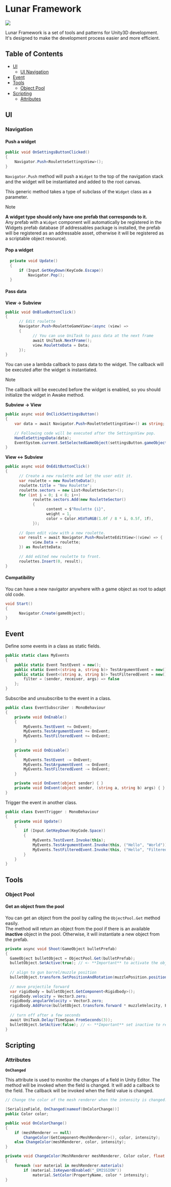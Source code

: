 # Lunar Framework

![](https://img.shields.io/badge/Unity-2021.3-green.svg?style=flat-square)

Lunar Framework is a set of tools and patterns for Unity3D development. It's designed to make the development process easier and more efficient.

## Table of Contents

- [UI](#UI)
  - [UI Navigation](#navigation)
- [Event](#event)
- [Tools](#tools)
  - [Object Pool](#object-pool)
- [Scripting](#scripting)
  - [Attributes](#attributes)


<!--

## Gameplay

### Third Person 

-->


## UI

### Navigation

#### Push a widget

```cs
public void OnSettingsButtonClicked()  
{  
    Navigator.Push<RouletteSettingsView>();  
}
```

`Navigator.Push` method will push a `Widget` to the top of the navigation stack and the widget will be instantiated and added to the root canvas.

This generic method takes a type of subclass of the `Widget` class as a parameter.

> [!NOTE]  
> **A widget type should only have one prefab that corresponds to it.**  
> Any prefab with a `Widget` component will automatically be registered in the Widgets prefab database
> (if addressables package is installed, the prefab will be registered as an addressable asset, otherwise it will be registered as a scriptable object resource).


#### Pop a widget

```cs
  private void Update()
  {
      if (Input.GetKeyDown(KeyCode.Escape)) 
          Navigator.Pop();
  }
```

#### Pass data

**View -> Subview**

```cs
public void OnBlueButtonClick()
{
      // Edit roulette
      Navigator.Push<RouletteGameView>(async (view) =>
      {
            // You can use UniTask to pass data at the next frame
            await UniTask.NextFrame();
            view.RouletteData = Data;
      });
}
```

You can use a lambda callback to pass data to the widget. The callback will be executed after the widget is instantiated.  

> [!NOTE]  
> The callback will be executed before the widget is enabled, so you should initialize the widget in Awake method.


**Subview -> View**

```cs
public async void OnClickSettingsButton()  
{  
    var data = await Navigator.Push<RouletteSettingsView>() as string;
    
    // Following code will be executed after the SettingsView pop.
    HandleSettingsData(data);
    EventSystem.current.SetSelectedGameObject(settingsButton.gameObject);  
}
```


**View <-> Subview**


```cs
public async void OnEditButtonClick()
{
      // Create a new roulette and let the user edit it.
      var roulette = new RouletteData();
      roulette.title = "New Roulette";
      roulette.sectors = new List<RouletteSector>();
      for (int i = 0; i < 8; i++)
            roulette.sectors.Add(new RouletteSector()
            {
                  content = $"Roulette {i}",
                  weight = 1,
                  color = Color.HSVToRGB(1.0f / 8 * i, 0.5f, 1f),
            });
      
      // Open edit view with a new roulette.
      var result = await Navigator.Push<RouletteEditView>((view) => {
            view.Data = roulette;
      }) as RouletteData;
      
      // Add edited new roulette to front.
      roulettes.Insert(0, result);
}
```


#### Compatibility

You can have a new navigator anywhere with a game object as root to adapt old code.

```cs
void Start()
{
      Navigator.Create(gameObject);
}
```



## Event

Define some events in a class as static fields.

```cs
public static class MyEvents
{
    public static Event TestEvent = new();
    public static Event<(string a, string b)> TestArgumentEvent = new();
    public static Event<(string a, string b)> TestFilteredEvent = new() {
        filter = (sender, receiver, args) => false
    };
}
```

Subscribe and unsubscribe to the event in a class.

```csharp
public class EventSubscriber : MonoBehaviour
{
    private void OnEnable()
    {
        MyEvents.TestEvent += OnEvent;
        MyEvents.TestArgumentEvent += OnEvent;
        MyEvents.TestFilteredEvent += OnEvent;
    }
    
    private void OnDisable()
    {
        MyEvents.TestEvent -= OnEvent;
        MyEvents.TestArgumentEvent -= OnEvent;
        MyEvents.TestFilteredEvent -= OnEvent;
    }

    private void OnEvent(object sender) { }
    private void OnEvent(object sender, (string a, string b) args) { }
}
```

Trigger the event in another class.

```csharp
public class EventTrigger : MonoBehaviour
{
    private void Update()
    {
        if (Input.GetKeyDown(KeyCode.Space))
        {
            MyEvents.TestEvent.Invoke(this);
            MyEvents.TestArgumentEvent.Invoke(this, ("Hello", "World"));
            MyEvents.TestFilteredEvent.Invoke(this, ("Hello", "Filtered World"));
        }
    }
}
```



## Tools

### Object Pool

#### Get an object from the pool

You can get an object from the pool by calling the `ObjectPool.Get` method easily.  
The method will return an object from the pool if there is an available **inactive** object in the pool.
Otherwise, it will instantiate a new object from the prefab.

```csharp
private async void Shoot(GameObject bulletPrefab)
{
  GameObject bulletObject = ObjectPool.Get(bulletPrefab);
  bulletObject.SetActive(true); // <- **Important** to activate the object
  
  // align to gun barrel/muzzle position
  bulletObject.transform.SetPositionAndRotation(muzzlePosition.position, muzzlePosition.rotation);
  
  // move projectile forward
  var rigidbody = bulletObject.GetComponent<Rigidbody>();
  rigidbody.velocity = Vector3.zero;
  rigidbody.angularVelocity = Vector3.zero;
  rigidbody.AddForce(bulletObject.transform.forward * muzzleVelocity, ForceMode.Acceleration);
  
  // turn off after a few seconds
  await UniTask.Delay(TimeSpan.FromSeconds(3));
  bulletObject.SetActive(false); // <- **Important** set inactive to return to the pool
}
```

## Scripting

### Attributes

**`OnChanged`**

This attribute is used to monitor the changes of a field in Unity Editor. The method will be invoked when the field is changed.
It will add a callback to the field. The callback will be invoked when the field value is changed.

```csharp
// Change the color of the mesh renderer when the intensity is changed.

[SerializeField, OnChanged(nameof(OnColorChange))]
public Color color;

public void OnColorChange() 
{
    if (meshRenderer == null)
        ChangeColor(GetComponent<MeshRenderer>(), color, intensity);    
    else ChangeColor(meshRenderer, color, intensity);
}

private void ChangeColor(MeshRenderer meshRenderer, Color color, float intensity)
{
    foreach (var material in meshRenderer.materials)
        if (material.IsKeywordEnabled("_EMISSION"))
            material.SetColor(PropertyName, color * intensity);
}
```

